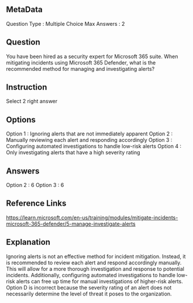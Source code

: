 ## MetaData
Question Type : Multiple Choice
Max Answers : 2

## Question
You have been hired as a security expert for Microsoft 365 suite. When mitigating incidents using Microsoft 365 Defender, what is the recommended method for managing and investigating alerts? 

## Instruction
Select 2 right answer

## Options
Option 1 : Ignoring alerts that are not immediately apparent
Option 2 : Manually reviewing each alert and responding accordingly
Option 3 : Configuring automated investigations to handle low-risk alerts
Option 4 : Only investigating alerts that have a high severity rating 

## Answers
Option 2 : 6
Option 3 : 6

## Reference Links
https://learn.microsoft.com/en-us/training/modules/mitigate-incidents-microsoft-365-defender/5-manage-investigate-alerts

## Explanation
 Ignoring alerts is not an effective method for incident mitigation. Instead, it is recommended to review each alert and respond accordingly manually. This will allow for a more thorough investigation and response to potential incidents. Additionally, configuring automated investigations to handle low-risk alerts can free up time for manual investigations of higher-risk alerts. Option D is incorrect because the severity rating of an alert does not necessarily determine the level of threat it poses to the organization.
